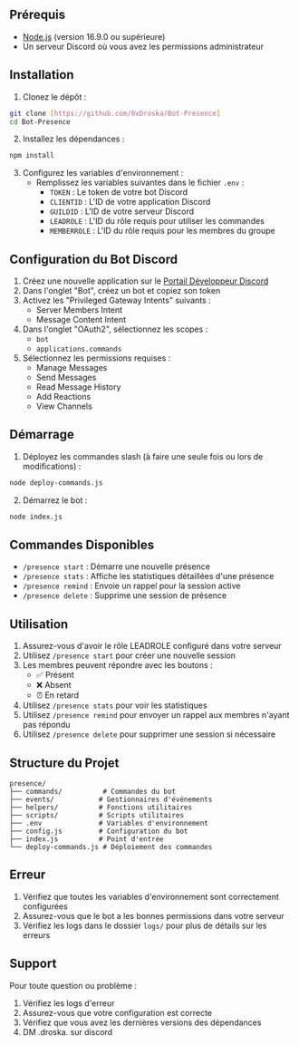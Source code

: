 ## Prérequis

- [Node.js](https://nodejs.org/) (version 16.9.0 ou supérieure)
- Un serveur Discord où vous avez les permissions administrateur

## Installation

1. Clonez le dépôt :
```bash
git clone [https://github.com/0xDroska/Bot-Presence]
cd Bot-Presence
```

2. Installez les dépendances :
```bash
npm install
```

3. Configurez les variables d'environnement :
   - Remplissez les variables suivantes dans le fichier `.env` :
     - `TOKEN` : Le token de votre bot Discord
     - `CLIENTID` : L'ID de votre application Discord
     - `GUILDID` : L'ID de votre serveur Discord
     - `LEADROLE` : L'ID du rôle requis pour utiliser les commandes
     - `MEMBERROLE` : L'ID du rôle requis pour les membres du groupe

## Configuration du Bot Discord

1. Créez une nouvelle application sur le [Portail Développeur Discord](https://discord.com/developers/applications)
2. Dans l'onglet "Bot", créez un bot et copiez son token
3. Activez les "Privileged Gateway Intents" suivants :
   - Server Members Intent
   - Message Content Intent
4. Dans l'onglet "OAuth2", sélectionnez les scopes :
   - `bot`
   - `applications.commands`
5. Sélectionnez les permissions requises :
   - Manage Messages
   - Send Messages
   - Read Message History
   - Add Reactions
   - View Channels

## Démarrage

1. Déployez les commandes slash (à faire une seule fois ou lors de modifications) :
```bash
node deploy-commands.js
```

2. Démarrez le bot :
```bash
node index.js
```

## Commandes Disponibles

- `/presence start` : Démarre une nouvelle présence
- `/presence stats` : Affiche les statistiques détaillées d'une présence
- `/presence remind` : Envoie un rappel pour la session active
- `/presence delete` : Supprime une session de présence

## Utilisation

1. Assurez-vous d'avoir le rôle LEADROLE configuré dans votre serveur
2. Utilisez `/presence start` pour créer une nouvelle session
3. Les membres peuvent répondre avec les boutons :
   - ✅ Présent
   - ❌ Absent
   - ⏰ En retard
4. Utilisez `/presence stats` pour voir les statistiques
5. Utilisez `/presence remind` pour envoyer un rappel aux membres n'ayant pas répondu
6. Utilisez `/presence delete` pour supprimer une session si nécessaire

## Structure du Projet

```
presence/
├── commands/          # Commandes du bot
├── events/           # Gestionnaires d'événements
├── helpers/          # Fonctions utilitaires
├── scripts/          # Scripts utilitaires
├── .env              # Variables d'environnement
├── config.js         # Configuration du bot
├── index.js          # Point d'entrée
└── deploy-commands.js # Déploiement des commandes
```

## Erreur

1. Vérifiez que toutes les variables d'environnement sont correctement configurées
2. Assurez-vous que le bot a les bonnes permissions dans votre serveur
3. Vérifiez les logs dans le dossier `logs/` pour plus de détails sur les erreurs

## Support

Pour toute question ou problème :
1. Vérifiez les logs d'erreur
2. Assurez-vous que votre configuration est correcte
3. Vérifiez que vous avez les dernières versions des dépendances
4. DM .droska. sur discord
